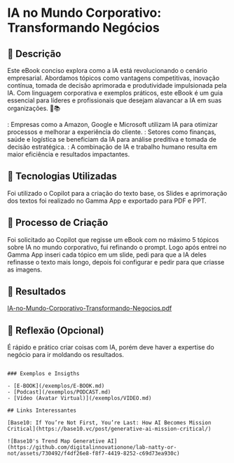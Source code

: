 # IA no Mundo Corporativo: Transformando Negócios

## 📒 Descrição
Este eBook conciso explora como a IA está revolucionando o cenário empresarial. Abordamos tópicos como vantagens competitivas, inovação contínua, tomada de decisão aprimorada e produtividade impulsionada pela IA. Com linguagem corporativa e exemplos práticos, este eBook é um guia essencial para líderes e profissionais que desejam alavancar a IA em suas organizações. 🚀📚

: Empresas como a Amazon, Google e Microsoft utilizam IA para otimizar processos e melhorar a experiência do cliente. : Setores como finanças, saúde e logística se beneficiam da IA para análise preditiva e tomada de decisão estratégica. : A combinação de IA e trabalho humano resulta em maior eficiência e resultados impactantes.

## 🤖 Tecnologias Utilizadas
Foi utilizado o Copilot para a criação do texto base, os Slides e aprimoração dos textos foi realizado no Gamma App e exportado para PDF e PPT.

## 🧐 Processo de Criação
Foi solicitado ao Copilot que regisse um eBook com no máximo 5 tópicos sobre IA no mundo corporativo, fui refinando o prompt. Logo após entrei no Gamma App inseri cada tópico em um slide, pedi para que a IA deles refinasse o texto mais longo, depois foi configurar e pedir para que criasse as imagens.

## 🚀 Resultados

[IA-no-Mundo-Corporativo-Transformando-Negocios.pdf](https://github.com/user-attachments/files/16285392/IA-no-Mundo-Corporativo-Transformando-Negocios.pdf)

## 💭 Reflexão (Opcional)
É rápido e prático criar coisas com IA, porém deve haver a expertise do negócio para ir moldando os resultados.
```

### Exemplos e Insigths

- [E-BOOK](/exemplos/E-BOOK.md)
- [Podcast](/exemplos/PODCAST.md)
- [Vídeo (Avatar Virtual)](/exemplos/VIDEO.md)

## Links Interessantes

[Base10: If You’re Not First, You’re Last: How AI Becomes Mission Critical](https://base10.vc/post/generative-ai-mission-critical/)

![Base10's Trend Map Generative AI](https://github.com/digitalinnovationone/lab-natty-or-not/assets/730492/f4df26e8-f8f7-4419-8252-c69d73ea930c)
